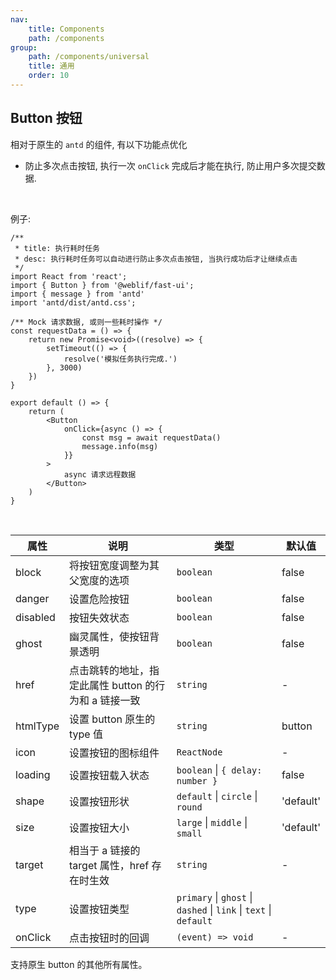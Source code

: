 ```yaml
---
nav:
    title: Components
    path: /components
group:
    path: /components/universal
    title: 通用
    order: 10
---
```


## Button 按钮

相对于原生的 `antd` 的组件, 有以下功能点优化

- 防止多次点击按钮, 执行一次 `onClick` 完成后才能在执行, 防止用户多次提交数据.

<br />

例子: 

```tsx
/**
 * title: 执行耗时任务
 * desc: 执行耗时任务可以自动进行防止多次点击按钮, 当执行成功后才让继续点击
 */
import React from 'react';
import { Button } from '@weblif/fast-ui';
import { message } from 'antd'
import 'antd/dist/antd.css';

/** Mock 请求数据, 或则一些耗时操作 */
const requestData = () => {
    return new Promise<void>((resolve) => {
        setTimeout(() => {
            resolve('模拟任务执行完成.')
        }, 3000)
    })
}

export default () => {
    return (
        <Button
            onClick={async () => {
                const msg = await requestData()
                message.info(msg)
            }}
        >
            async 请求远程数据
        </Button>
    )
}
```

<br />

| 属性     | 说明                       | 类型      |  默认值
|----      |----                       |----      |-------
|block     |将按钮宽度调整为其父宽度的选项  |`boolean` | false
|danger    |设置危险按钮                 |`boolean` | false
|disabled  |按钮失效状态                 |`boolean` | false
|ghost     |幽灵属性，使按钮背景透明       |`boolean` | false
|href      |点击跳转的地址，指定此属性 button 的行为和 a 链接一致|`string` | -
|htmlType  |设置 button 原生的 type 值|`string` | button
|icon      |设置按钮的图标组件         |`ReactNode` | -
|loading   |设置按钮载入状态           |`boolean` \| `{ delay: number }` | false
|shape     |设置按钮形状               | `default` \| `circle` \| `round` | 'default'
|size      |设置按钮大小               | `large` \| `middle` \| `small` | 'default'
|target    |相当于 a 链接的 target 属性，href 存在时生效 | `string` | -
|type      |设置按钮类型               |`primary` \| `ghost` \| `dashed` \| `link` \| `text` \| `default` | 
|onClick   |点击按钮时的回调            | `(event) => void` | - 


支持原生 button 的其他所有属性。


